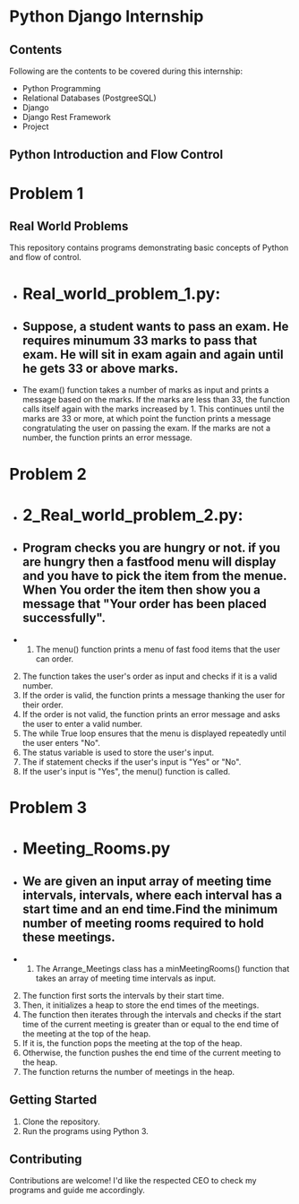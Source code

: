 # Python Django Internship
## Contents
Following are the contents to be covered during this internship:
- Python Programming
- Relational Databases (PostgreeSQL)
- Django
- Django Rest Framework
- Project
## Python Introduction and Flow Control
# Problem 1
## Real World Problems
This repository contains programs demonstrating basic concepts of Python and flow of control.
- # Real_world_problem_1.py:
- ## Suppose, a student wants to pass an exam. He requires minumum 33 marks to pass that exam. He will sit in exam again and again until he gets 33 or above marks.
- The exam() function takes a number of marks as input and prints a message based on the marks.
   If the marks are less than 33, the function calls itself again with the marks increased by 1. This continues until the marks are 33 or more, at which point the function 
     prints a message congratulating the user on passing the exam.
    If the marks are not a number, the function prints an error message.
  
# Problem 2
- # 2_Real_world_problem_2.py:
- ## Program checks you are hungry or not. if you are hungry then a fastfood menu will display and you have to pick the item from the menue. When You order the item then show you a message that "Your order has been placed successfully".
- 1. The menu() function prints a menu of fast food items that the user can order.
2. The function takes the user's order as input and checks if it is a valid number.
3. If the order is valid, the function prints a message thanking the user for their order.
4. If the order is not valid, the function prints an error message and asks the user to enter a valid number.
5. The while True loop ensures that the menu is displayed repeatedly until the user enters "No".
6. The status variable is used to store the user's input.
7. The if statement checks if the user's input is "Yes" or "No".
8. If the user's input is "Yes", the menu() function is called.

# Problem 3
- # Meeting_Rooms.py
- ## We are given an input array of meeting time intervals, intervals, where each interval has a start time and an end time.Find the minimum number of meeting rooms required to hold these meetings.
- 1. The Arrange_Meetings class has a minMeetingRooms() function that takes an array of meeting time intervals as input.
2. The function first sorts the intervals by their start time.
3. Then, it initializes a heap to store the end times of the meetings.
4. The function then iterates through the intervals and checks if the start time of the current meeting is greater than or equal to the end time of the meeting at the top of the heap.
5. If it is, the function pops the meeting at the top of the heap.
6. Otherwise, the function pushes the end time of the current meeting to the heap.
7. The function returns the number of meetings in the heap.

## Getting Started
1. Clone the repository.
2. Run the programs using Python 3.

## Contributing
Contributions are welcome! I'd like the respected CEO to check my programs and guide me accordingly.
